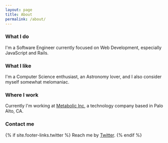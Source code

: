 ```yaml
---
layout: page
title: About
permalink: /about/
---
```


### What I do

I'm a Software Engineer currently focused on Web Development, especially JavaScript and Rails.

### What I like

I'm a Computer Science enthusiast, an Astronomy lover, and I also consider myself somewhat melomaniac.

### Where I work

Currently I'm working at <a href="https://www.mtblc.co/" target="_blank">Metabolic Inc</a>, a technology company based in Palo Alto, CA.

### Contact me

{% if site.footer-links.twitter %}
  Reach me by <a href="http://twitter.com/{{ site.footer-links.twitter }}" target="_blank">Twitter</a>.
{% endif %}
